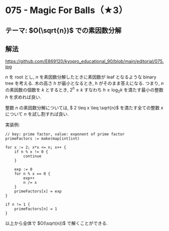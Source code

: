 # 075 - Magic For Balls（★3）

## テーマ: $O(\sqrt{n})$ での素因数分解

## 解法

<https://github.com/E869120/kyopro_educational_90/blob/main/editorial/075.jpg>

$n$ を root とし, $n$ を素因数分解したときに素因数が leaf となるような binary tree を考える. 木の高さ $h$ が最小となるとき, $h$ がそのまま答えになる. つまり, $n$ の素因数の個数を $k$ とするとき, $2^h \geq k$ すなわち $h \geq \log_2{k}$ を満たす最小の整数 $h$ を求めれば良い.

整数 $n$ の素因数分解については, $ 2 \leq x \leq \sqrt{n}$ を満たす全ての整数 $x$ について $n$ を試し割すれば良い.

実装例:

```golang
// key: prime factor, value: exponent of prime factor
primeFactors := make(map[int]int)

for x := 2; x*x <= n; x++ {
	if n % x != 0 {
		continue
	}

	exp := 0
	for n % x == 0 {
		exp++
		n /= x
	}
	primeFactors[x] = exp
}

if n != 1 {
	primeFactors[n] = 1
}
```

以上から全体で $O(\sqrt{n})$ で解くことができる.
